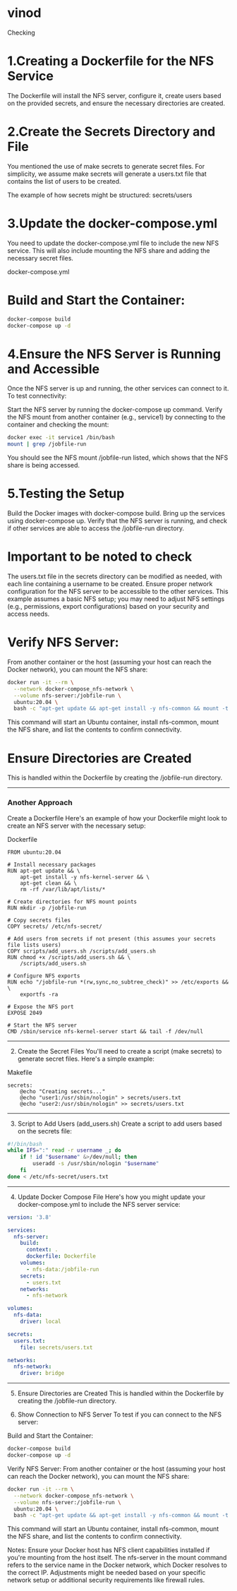 # vinod 
Checking

# 1.Creating a Dockerfile for the NFS Service
The Dockerfile will install the NFS server, configure it, create users based on the provided secrets, and ensure the necessary directories are created.

# 2.Create the Secrets Directory and File
You mentioned the use of make secrets to generate secret files. For simplicity, we assume make secrets will generate a users.txt file that contains the list of users to be created.

The example of how secrets might be structured:
secrets/users

# 3.Update the docker-compose.yml
You need to update the docker-compose.yml file to include the new NFS service. 
This will also include mounting the NFS share and adding the necessary secret files.

docker-compose.yml

# Build and Start the Container:
```sh
docker-compose build
docker-compose up -d
```

# 4.Ensure the NFS Server is Running and Accessible
Once the NFS server is up and running, the other services can connect to it. To test connectivity:

Start the NFS server by running the docker-compose up command.
Verify the NFS mount from another container (e.g., service1) by connecting to the container and checking the mount:
```sh
docker exec -it service1 /bin/bash
mount | grep /jobfile-run
```
You should see the NFS mount /jobfile-run listed, which shows that the NFS share is being accessed.




# 5.Testing the Setup
Build the Docker images with docker-compose build.
Bring up the services using docker-compose up.
Verify that the NFS server is running, and check if other services are able to access the /jobfile-run directory.



# Important to be noted to check
The users.txt file in the secrets directory can be modified as needed, with each line containing a username to be created.
Ensure proper network configuration for the NFS server to be accessible to the other services.
This example assumes a basic NFS setup; you may need to adjust NFS settings (e.g., permissions, export configurations) based on your security and access needs.

# Verify NFS Server:
From another container or the host (assuming your host can reach the Docker network), you can mount the NFS share:

```sh
docker run -it --rm \
  --network docker-compose_nfs-network \
  --volume nfs-server:/jobfile-run \
  ubuntu:20.04 \
  bash -c "apt-get update && apt-get install -y nfs-common && mount -t nfs n
```

This command will start an Ubuntu container, install nfs-common, mount the NFS share, and list the contents to confirm connectivity.




# Ensure Directories are Created
This is handled within the Dockerfile by creating the /jobfile-run directory.








-------------------------------------
### Another Approach
Create a Dockerfile
Here's an example of how your Dockerfile might look to create an NFS server with the necessary setup:

Dockerfile

```
FROM ubuntu:20.04

# Install necessary packages
RUN apt-get update && \
    apt-get install -y nfs-kernel-server && \
    apt-get clean && \
    rm -rf /var/lib/apt/lists/*

# Create directories for NFS mount points
RUN mkdir -p /jobfile-run

# Copy secrets files
COPY secrets/ /etc/nfs-secret/

# Add users from secrets if not present (this assumes your secrets file lists users)
COPY scripts/add_users.sh /scripts/add_users.sh
RUN chmod +x /scripts/add_users.sh && \
    /scripts/add_users.sh

# Configure NFS exports
RUN echo "/jobfile-run *(rw,sync,no_subtree_check)" >> /etc/exports && \
    exportfs -ra

# Expose the NFS port
EXPOSE 2049

# Start the NFS server
CMD /sbin/service nfs-kernel-server start && tail -f /dev/null
```


----------------------------------
2. Create the Secret Files
You'll need to create a script (make secrets) to generate secret files. Here's a simple example:

Makefile
```
secrets:
    @echo "Creating secrets..."
    @echo "user1:/usr/sbin/nologin" > secrets/users.txt
    @echo "user2:/usr/sbin/nologin" >> secrets/users.txt
```
----------------------------------------------------
3. Script to Add Users (add_users.sh)
Create a script to add users based on the secrets file:

```bash
#!/bin/bash
while IFS=":" read -r username _; do
    if ! id "$username" &>/dev/null; then
        useradd -s /usr/sbin/nologin "$username"
    fi
done < /etc/nfs-secret/users.txt
```
---------------------------------------------------

4. Update Docker Compose File
Here's how you might update your docker-compose.yml to include the NFS server service:

```yaml
version: '3.8'

services:
  nfs-server:
    build: 
      context: .
      dockerfile: Dockerfile
    volumes:
      - nfs-data:/jobfile-run
    secrets:
      - users.txt
    networks:
      - nfs-network

volumes:
  nfs-data:
    driver: local

secrets:
  users.txt:
    file: secrets/users.txt

networks:
  nfs-network:
    driver: bridge
```
----------------------------------
5. Ensure Directories are Created
This is handled within the Dockerfile by creating the /jobfile-run directory.

6. Show Connection to NFS Server
To test if you can connect to the NFS server:

Build and Start the Container:
```sh
docker-compose build
docker-compose up -d
```

Verify NFS Server:
From another container or the host (assuming your host can reach the Docker network), you can mount the NFS share:

```sh
docker run -it --rm \
  --network docker-compose_nfs-network \
  --volume nfs-server:/jobfile-run \
  ubuntu:20.04 \
  bash -c "apt-get update && apt-get install -y nfs-common && mount -t nfs nfs-server:/jobfile-run /mnt && ls /mnt"
```
This command will start an Ubuntu container, install nfs-common, mount the NFS share, and list the contents to confirm connectivity.

Notes:
Ensure your Docker host has NFS client capabilities installed if you're mounting from the host itself.
The nfs-server in the mount command refers to the service name in the Docker network, which Docker resolves to the correct IP.
Adjustments might be needed based on your specific network setup or additional security requirements like firewall rules.
